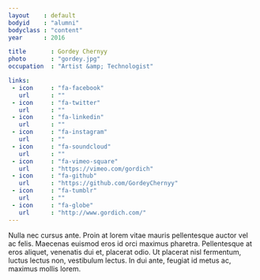 ```yaml
---
layout    : default
bodyid    : "alumni"
bodyclass : "content"
year      : 2016

title       : Gordey Chernyy
photo       : "gordey.jpg"
occupation  : "Artist &amp; Technologist"

links:
 - icon     : "fa-facebook"
   url      : ""
 - icon     : "fa-twitter"
   url      : ""
 - icon     : "fa-linkedin"
   url      : ""
 - icon     : "fa-instagram"
   url      : ""
 - icon     : "fa-soundcloud"
   url      : ""
 - icon     : "fa-vimeo-square"
   url      : "https://vimeo.com/gordich"
 - icon     : "fa-github"
   url      : "https://github.com/GordeyChernyy"
 - icon     : "fa-tumblr"
   url      : ""
 - icon     : "fa-globe"
   url      : "http://www.gordich.com/"
---
```


Nulla nec cursus ante. Proin at lorem vitae mauris pellentesque auctor vel ac felis. Maecenas euismod eros id orci maximus pharetra. Pellentesque at eros aliquet, venenatis dui et, placerat odio. Ut placerat nisl fermentum, luctus lectus non, vestibulum lectus. In dui ante, feugiat id metus ac, maximus mollis lorem.